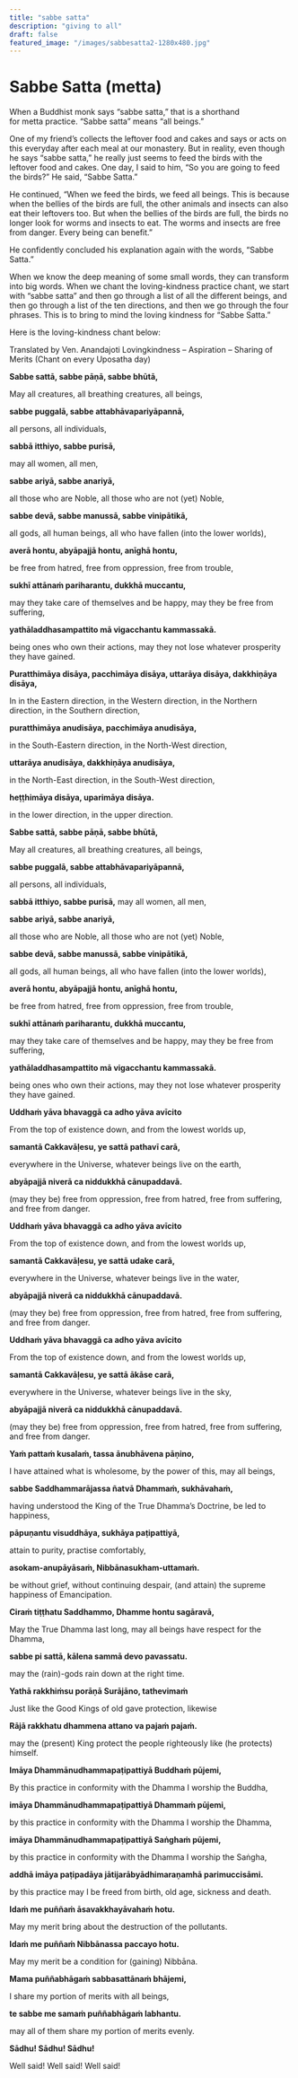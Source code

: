 ```yaml
---
title: "sabbe satta"
description: "giving to all"
draft: false
featured_image: "/images/sabbesatta2-1280x480.jpg"
---
```



# Sabbe Satta (metta)

When a Buddhist monk says “sabbe satta,” that is a shorthand for metta practice.
“Sabbe satta” means “all beings.”

One of my friend’s collects the leftover food and cakes and says or acts on this everyday after each meal at our monastery. But in reality, even though he says “sabbe satta,” he really just seems to feed the birds with the leftover food and cakes.
One day, I said to him, “So you are going to feed the birds?”
He said, “Sabbe Satta.”

He continued, “When we feed the birds, we feed all beings. This is because when the bellies of the birds are full, the other animals and insects can also eat their leftovers too. But when the bellies of the birds are full, the birds no longer look for worms and insects to eat. The worms and insects are free from danger. Every being can benefit.”

He confidently concluded his explanation again with the words, “Sabbe Satta.”

When we know the deep meaning of some small words, they can transform into big words. When we chant the loving-kindness practice chant, we start with “sabbe satta” and then go through a list of all the different beings, and then go through a list of the ten directions, and then we go through the four phrases. This is to bring to mind the loving kindness for “Sabbe Satta.”

Here is the loving-kindness chant below:

Translated by Ven. Anandajoti
Lovingkindness – Aspiration – Sharing of Merits
(Chant on every Uposatha day)

**Sabbe sattā, sabbe pāṇā, sabbe bhūtā,**

May all creatures, all breathing creatures, all beings,

**sabbe puggalā, sabbe attabhāvapariyāpannā,**

all persons, all individuals,

**sabbā itthiyo, sabbe purisā,**

may all women, all men,

**sabbe ariyā, sabbe anariyā,**

all those who are Noble, all those who are not (yet) Noble,

**sabbe devā, sabbe manussā, sabbe vinipātikā,**

all gods, all human beings, all who have fallen (into the lower worlds),

**averā hontu, abyāpajjā hontu, anīghā hontu,**

be free from hatred, free from oppression, free from trouble,

**sukhī attānaṁ pariharantu, dukkhā muccantu,**

may they take care of themselves and be happy, may they be free from suffering,

**yathāladdhasampattito mā vigacchantu kammassakā.**

being ones who own their actions, may they not lose whatever prosperity they have gained.

**Puratthimāya disāya, pacchimāya disāya, uttarāya disāya, dakkhiṇāya disāya,**

In in the Eastern direction, in the Western direction, in the Northern direction, in the Southern direction,

**puratthimāya anudisāya, pacchimāya anudisāya,**

in the South-Eastern direction, in the North-West direction,

**uttarāya anudisāya, dakkhiṇāya anudisāya,**

in the North-East direction, in the South-West direction,

**heṭṭhimāya disāya, uparimāya disāya.**

in the lower direction, in the upper direction.

**Sabbe sattā, sabbe pāṇā, sabbe bhūtā,**

May all creatures, all breathing creatures, all beings,

**sabbe puggalā, sabbe attabhāvapariyāpannā,**

all persons, all individuals,

**sabbā itthiyo, sabbe purisā,**
may all women, all men,

**sabbe ariyā, sabbe anariyā,**

all those who are Noble, all those who are not (yet) Noble,

**sabbe devā, sabbe manussā, sabbe vinipātikā,**

all gods, all human beings, all who have fallen (into the lower worlds),

**averā hontu, abyāpajjā hontu, anīghā hontu,**

be free from hatred, free from oppression, free from trouble,

**sukhī attānaṁ pariharantu, dukkhā muccantu,**

may they take care of themselves and be happy, may they be free from suffering,

**yathāladdhasampattito mā vigacchantu kammassakā.**

being ones who own their actions, may they not lose whatever prosperity they have gained.

**Uddhaṁ yāva bhavaggā ca adho yāva avīcito**

From the top of existence down, and from the lowest worlds up,

**samantā Cakkavāḷesu, ye sattā pathavī carā,**

everywhere in the Universe, whatever beings live on the earth,

**abyāpajjā niverā ca niddukkhā cānupaddavā.**

(may they be) free from oppression, free from hatred, free from suffering, and free from danger.

**Uddhaṁ yāva bhavaggā ca adho yāva avīcito**

From the top of existence down, and from the lowest worlds up,

**samantā Cakkavāḷesu, ye sattā udake carā,**

everywhere in the Universe, whatever beings live in the water,

**abyāpajjā niverā ca niddukkhā cānupaddavā.**

(may they be) free from oppression, free from hatred, free from suffering, and free from danger.

**Uddhaṁ yāva bhavaggā ca adho yāva avīcito**

From the top of existence down, and from the lowest worlds up,

**samantā Cakkavāḷesu, ye sattā ākāse carā,**

everywhere in the Universe, whatever beings live in the sky,

**abyāpajjā niverā ca niddukkhā cānupaddavā.**

(may they be) free from oppression, free from hatred, free from suffering, and free from danger.

**Yaṁ pattaṁ kusalaṁ, tassa ānubhāvena pāṇino,**

I have attained what is wholesome, by the power of this, may all beings,

**sabbe Saddhammarājassa ñatvā Dhammaṁ, sukhāvahaṁ,**

having understood the King of the True Dhamma’s Doctrine, be led to happiness,

**pāpuṇantu visuddhāya, sukhāya paṭipattiyā,**

attain to purity, practise comfortably,

**asokam-anupāyāsaṁ, Nibbānasukham-uttamaṁ.**

be without grief, without continuing despair, (and attain) the supreme happiness of Emancipation.

**Ciraṁ tiṭṭhatu Saddhammo, Dhamme hontu sagāravā,**

May the True Dhamma last long, may all beings have respect for the Dhamma,

**sabbe pi sattā, kālena sammā devo pavassatu.**

may the (rain)-gods rain down at the right time.

**Yathā rakkhiṁsu porāṇā Surājāno, tathevimaṁ**

Just like the Good Kings of old gave protection, likewise

**Rājā rakkhatu dhammena attano va pajaṁ pajaṁ.**

may the (present) King protect the people righteously like (he protects) himself.

**Imāya Dhammānudhammapaṭipattiyā Buddhaṁ pūjemi,**

By this practice in conformity with the Dhamma I worship the Buddha,

**imāya Dhammānudhammapaṭipattiyā Dhammaṁ pūjemi,**

by this practice in conformity with the Dhamma I worship the Dhamma,

**imāya Dhammānudhammapaṭipattiyā Saṅghaṁ pūjemi,**

by this practice in conformity with the Dhamma I worship the Saṅgha,

**addhā imāya paṭipadāya jātijarābyādhimaraṇamhā parimuccisāmi.**

by this practice may I be freed from birth, old age, sickness and death.

**Idaṁ me puññaṁ āsavakkhayāvahaṁ hotu.**

May my merit bring about the destruction of the pollutants.

**Idaṁ me puññaṁ Nibbānassa paccayo hotu.**

May my merit be a condition for (gaining) Nibbāna.

**Mama puññabhāgaṁ sabbasattānaṁ bhājemi,**

I share my portion of merits with all beings,

**te sabbe me samaṁ puññabhāgaṁ labhantu.**

may all of them share my portion of merits evenly.

**Sādhu! Sādhu! Sādhu!**

Well said! Well said! Well said!